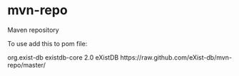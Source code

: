 mvn-repo
========

Maven repository

To use add this to pom file:

  <dependencies>
    <!-- eXistDB Library -->
    <dependency>
      <groupId>org.exist-db</groupId>
      <artifactId>existdb-core</artifactId>
      <version>2.0</version>
    </dependency>
  </dependencies>
  
  <repositories>
    <repository>
      <id>eXistDB</id>
      <url>https://raw.github.com/eXist-db/mvn-repo/master/</url>
    </repository>
  </repositories>
